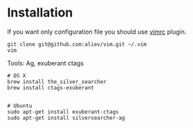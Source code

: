 # Installation

If you want only configuration file you should use [vimrc](http://github.com/aliev/vimrc) plugin.

```
git clone git@github.com:aliev/vim.git ~/.vim
vim
```

Tools: Ag, exuberant ctags

```
# OS X
brew install the_silver_searcher
brew install ctags-exuberant


# Ubuntu
sudo apt-get install exuberant-ctags
sudo apt-get install silversearcher-ag
```
